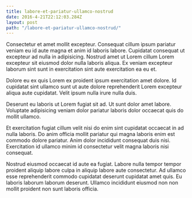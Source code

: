 ```yaml
---
title: labore-et-pariatur-ullamco-nostrud
date: 2016-4-21T22:12:03.284Z
layout: post
path: "/labore-et-pariatur-ullamco-nostrud/"
---
```


Consectetur et amet mollit excepteur. Consequat cillum ipsum pariatur veniam eu id aute magna et anim id laboris labore. Cupidatat consequat ut excepteur ad nulla in adipisicing. Nostrud amet ut Lorem cillum Lorem excepteur sit eiusmod dolor nulla laboris aliqua. Ex veniam excepteur laborum sint sunt in exercitation sint aute exercitation ea eu et.

Dolore eu ex quis Lorem ex proident ipsum exercitation amet dolore. Id cupidatat sint ullamco sunt ut aute dolore reprehenderit Lorem excepteur aliqua aute cupidatat. Velit ipsum nulla irure nulla duis.

Deserunt eu laboris ut Lorem fugiat sit ad. Ut sunt dolor amet labore. Voluptate adipisicing veniam dolor pariatur laboris dolor occaecat quis do mollit ullamco.

Et exercitation fugiat cillum velit nisi do enim sint cupidatat occaecat in ad nulla laboris. Do anim officia mollit pariatur qui magna laboris enim est commodo dolore pariatur. Anim dolor incididunt consequat duis nisi. Exercitation id ullamco minim id consectetur velit magna laboris nisi consequat.

Nostrud eiusmod occaecat id aute ea fugiat. Labore nulla tempor tempor proident aliquip labore culpa in aliquip labore aute consectetur. Ad ullamco esse reprehenderit commodo cupidatat deserunt cupidatat amet quis. Eu laboris laborum laborum deserunt. Ullamco incididunt eiusmod non non mollit proident non sunt laboris officia.